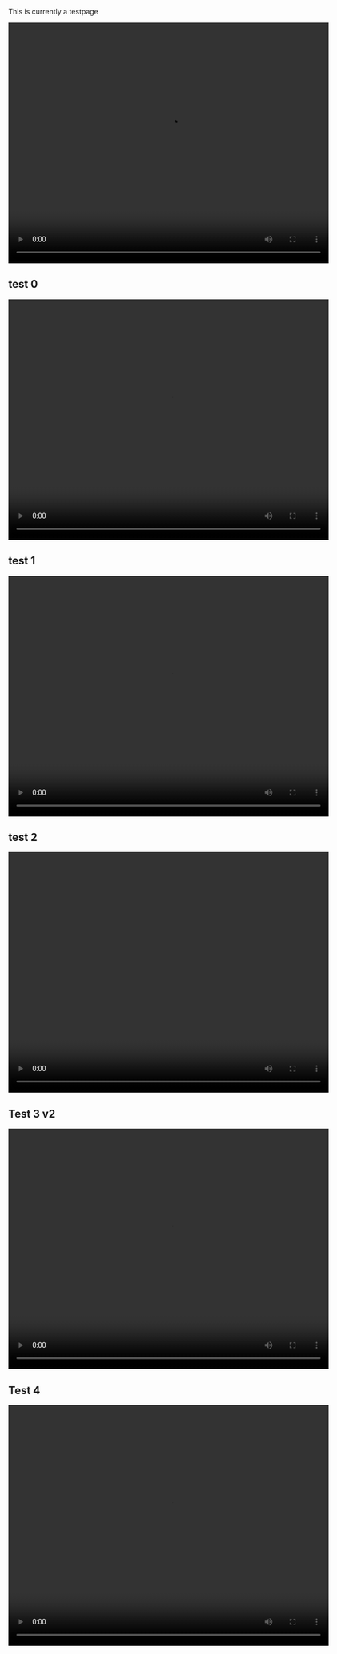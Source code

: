 This is currently a testpage

<video id="myVideo1" width="640" height="480">
  <source src="Animations/PartialVideoFiles/k1.mp4" type="video/mp4">
  Your browser does not support the video tag.
</video>

<script>
  const videoElement1 = document.getElementById('myVideo1');
  videoElement1.addEventListener('click', function() {
    if (videoElement1.paused || videoElement1.ended) {
      videoElement1.play();
    } else {
      videoElement1.pause();
    }
  });
</script>

## test 0

<video id="myVideo2" width="640" height="480">
  <source src="Animations/PartialVideoFiles/k1.mp4" type="video/mp4">
  Your browser does not support the video tag.
</video>

<script>
  const videoElement2 = document.getElementById('myVideo2');
  videoElement2.addEventListener('click', function() {
    if (videoElement2.paused || videoElement2.ended) {
      videoElement2.play();
    } else {
      videoElement2.pause();
    }
  });
</script>

## test 1

<video id="myVideo3" width="640" height="480">
  <source src="Animations/ContinuumPotatoes.mp4" type="video/mp4">
  Your browser does not support the video tag.
</video>

<script>
  const videoElement3 = document.getElementById('myVideo3');
  videoElement3.addEventListener('click', function() {
    if (videoElement3.paused || videoElement3.ended) {
      videoElement3.play();
    } else {
      videoElement3.pause();
    }
  });
</script>

## test 2
<video id="myVideo4" width="640" height="480" controls></video>

<script>
  const videoElement4 = document.getElementById('myVideo4');
  const videoSources = [
    "Animations/PartialVideoFiles/k1.mp4",
    "Animations/PartialVideoFiles/k2.mp4",
    "Animations/PartialVideoFiles/k3.mp4"
    // Add more video paths here
  ];
  let currentVideoIndex = 0;

  function loadVideo(index) {
    if (index < videoSources.length) {
      videoElement4.innerHTML = `<source src="${videoSources[index]}" type="video/mp4">`;
      videoElement4.load();
    } else {
      console.log('End of video sequence.');
      // Optionally clear the video or loop back
      // videoElement4.innerHTML = '';
      currentVideoIndex = 0; // Loop back to the first video on next click
    }
  }

  videoElement4.addEventListener('click', function() {
    if (videoElement4.paused || videoElement4.ended || videoElement4.src === "") {
      loadVideo(currentVideoIndex);
      videoElement4.play();
      currentVideoIndex++;
      if (currentVideoIndex >= videoSources.length) {
        currentVideoIndex = 0; // Reset for the next sequence
      }
    } else {
      videoElement4.pause();
    }
  });

  // Load the first video on initial page load (but don't play)
  if (videoSources.length > 0) {
    loadVideo(0);
    videoElement4.pause(); // Ensure it doesn't auto-play
  }
</script>



## Test 3 v2

<div style="position: relative; width: 640px; height: 480px;">
  <video id="baseVideo" width="640" height="480">
    <source src="Animations/PartialVideoFiles/k1.mp4" type="video/mp4">
    Your browser does not support the video tag.
  </video>
  <video id="overlayVideo" width="640" height="480" style="position: absolute; top: 0; left: 0; display: none;" >
    <source src="Animations/PartialVideoFiles/k2.mp4" type="video/mp4">
    Your browser does not support the video tag.
  </video>
</div>

<script>
  const baseVideo = document.getElementById('baseVideo');
  const overlayVideo = document.getElementById('overlayVideo');
  let firstVideoEnded = false;

  baseVideo.addEventListener('ended', function() {
    baseVideo.style.display = 'none';
    overlayVideo.style.display = 'block';
    overlayVideo.play();
    firstVideoEnded = true;
  });

  // Control playback of the current visible video on click
  document.addEventListener('click', function(event) {
    if (event.target === baseVideo && !firstVideoEnded) {
      if (baseVideo.paused || baseVideo.ended) {
        baseVideo.play();
      } else {
        baseVideo.pause();
      }
    } else if (event.target === overlayVideo && firstVideoEnded) {
      if (overlayVideo.paused || overlayVideo.ended) {
        overlayVideo.play();
      } else {
        overlayVideo.pause();
      }
    }
  });

  // Optionally start the first video on page load
  // baseVideo.play();
</script>


## Test 4
<div style="position: relative; width: 640px; height: 480px;">
  <video id="videoElement1" width="640" height="480">
    <source src="Animations/PartialVideoFiles/k1.mp4" type="video/mp4">
    Your browser does not support the video tag.
  </video>
  <video id="videoElement2" width="640" height="480" style="position: absolute; top: 0; left: 0; display: none;" >
    <source src="Animations/PartialVideoFiles/k2.mp4" type="video/mp4">
    Your browser does not support the video tag.
  </video>
  <video id="videoElement3" width="640" height="480" style="position: absolute; top: 0; left: 0; display: none;" >
    <source src="Animations/PartialVideoFiles/k3.mp4" type="video/mp4">
    Your browser does not support the video tag.
  </video>
</div>

<script>
  const videoElement_1 = document.getElementById('videoElement1');
  const videoElement_2 = document.getElementById('videoElement2');
  const videoElement_3 = document.getElementById('videoElement3');
  let currentVideo = videoElement_1;

  videoElement_1.addEventListener('ended', function() {
    videoElement_1.style.display = 'none';
    videoElement_2.style.display = 'block';
    videoElement_2.play();
    currentVideo = videoElement_2;
  });

  videoElement_2.addEventListener('ended', function() {
    videoElement_2.style.display = 'none';
    videoElement_3.style.display = 'block';
    videoElement_3.play();
    currentVideo = videoElement_3;
  });

  // Optional: Make the current video clickable to play/pause
  document.addEventListener('click', function(event) {
    if (event.target === currentVideo) {
      if (currentVideo.paused || currentVideo.ended) {
        currentVideo.play();
      } else {
        currentVideo.pause();
      }
    }
  });

  // Optional: Start the first video on page load
  // videoElement_1.play();
</script>
